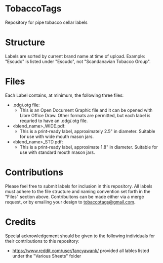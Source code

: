 # TobaccoTags
Repository for pipe tobacco cellar labels

# Structure
Labels are sorted by current brand name at time of upload.
Example: "Escudo" is listed under "Escudo", not "Scandanavian Tobacco Group".

# Files
Each Label contains, at minimum, the following three files:
- .odg/.otg file:
  - This is an Open Document Graphic file and it can be opened with Libre Office Draw. Other formats are permitted, but each label is requried to have an .odg/.otg file.
- <blend_name>_WIDE.pdf:
  - This is a print-ready label, approximately 2.5" in diameter. Suitable for use with wide mouth mason jars.
- <blend_name>_STD.pdf:
  - This is a print-ready label, approximate 1.8" in diameter. Suitable for use with standard mouth mason jars. 

# Contributions
Please feel free to submit labels for inclusion in this repository. All labels must adhere to the file structure and naming convention set forth in the "Files" section above. Contribuitons can be made either via a merge request, or by emailing your design to tobaccotags@gmail.com.

# Credits
Special acknowledgement should be given to the following individuals for their contributions to this repository:
- https://www.reddit.com/user/fancyawank/ provided all lables listed under the "Various Sheets" folder
